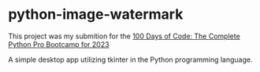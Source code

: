# python-image-watermark

This project was my submition for the [100 Days of Code: The Complete Python Pro Bootcamp for 2023](https://www.udemy.com/course/100-days-of-code/)


A simple desktop app utilizing tkinter in the Python programming language.

